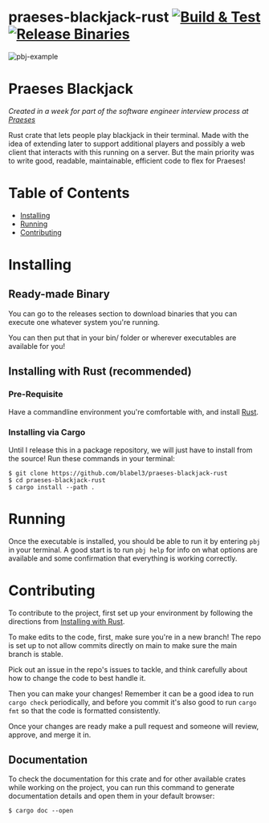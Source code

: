# praeses-blackjack-rust [![Build & Test](https://github.com/blabel3/praeses-blackjack-rust/actions/workflows/rust-build-test.yml/badge.svg)](https://github.com/blabel3/praeses-blackjack-rust/actions/workflows/rust-build-test.yml) [![Release Binaries](https://github.com/blabel3/praeses-blackjack-rust/actions/workflows/release.yml/badge.svg)](https://github.com/blabel3/praeses-blackjack-rust/actions/workflows/release.yml)

![pbj-example](https://user-images.githubusercontent.com/8906125/175720761-59a8c0cd-74d9-4dbf-a02a-4ea90f37c95e.svg)

# Praeses Blackjack

*Created in a week for part of the software engineer interview process at [Praeses](https://praeses.com/)* 

Rust crate that lets people play blackjack in their terminal. Made with the idea of extending later to support additional players and possibly a web client that interacts with this running on a server. But the main priority was to write good, readable, maintainable, efficient code to flex for Praeses!

# Table of Contents

- [Installing](#Installing)
- [Running](#Running)
- [Contributing](#Contributing)

# Installing

## Ready-made Binary

You can go to the releases section to download binaries that you can execute one whatever system you're running. 

You can then put that in your bin/ folder or wherever executables are available for you!

## Installing with Rust (recommended)

### Pre-Requisite

Have a commandline environment you're comfortable with, and install [Rust](https://www.rust-lang.org/tools/install).

### Installing via Cargo

Until I release this in a package repository, we will just have to install from the source! Run these commands in your terminal:

```
$ git clone https://github.com/blabel3/praeses-blackjack-rust
$ cd praeses-blackjack-rust
$ cargo install --path . 
``` 

# Running

Once the executable is installed, you should be able to run it by entering `pbj` in your terminal. A good start is to run `pbj help` for info on what options are available and some confirmation that everything is working correctly. 

# Contributing

To contribute to the project, first set up your environment by following the directions from [Installing with Rust](#Installing-with-Rust-(recommended)).

To make edits to the code, first, make sure you're in a new branch! The repo is set up to not allow commits directly on main to make sure the main branch is stable.

Pick out an issue in the repo's issues to tackle, and think carefully about how to change the code to best handle it. 

Then you can make your changes! Remember it can be a good idea to run `cargo check` periodically, and before you commit it's also good to run `cargo fmt` so that the code is formatted consistently. 

Once your changes are ready make a pull request and someone will review, approve, and merge it in.

## Documentation

To check the documentation for this crate and for other available crates while working on the project, you can run this command to generate documentation details and open them in your default browser:

```
$ cargo doc --open
```

